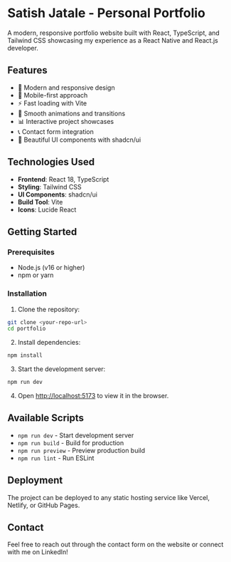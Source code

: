 # Satish Jatale - Personal Portfolio

A modern, responsive portfolio website built with React, TypeScript, and Tailwind CSS showcasing my experience as a React Native and React.js developer.

## Features

- 🎨 Modern and responsive design
- 📱 Mobile-first approach
- ⚡ Fast loading with Vite
- 🎯 Smooth animations and transitions
- 📊 Interactive project showcases
- 📞 Contact form integration
- 🎨 Beautiful UI components with shadcn/ui

## Technologies Used

- **Frontend**: React 18, TypeScript
- **Styling**: Tailwind CSS
- **UI Components**: shadcn/ui
- **Build Tool**: Vite
- **Icons**: Lucide React

## Getting Started

### Prerequisites

- Node.js (v16 or higher)
- npm or yarn

### Installation

1. Clone the repository:
```bash
git clone <your-repo-url>
cd portfolio
```

2. Install dependencies:
```bash
npm install
```

3. Start the development server:
```bash
npm run dev
```

4. Open [http://localhost:5173](http://localhost:5173) to view it in the browser.

## Available Scripts

- `npm run dev` - Start development server
- `npm run build` - Build for production
- `npm run preview` - Preview production build
- `npm run lint` - Run ESLint

## Deployment

The project can be deployed to any static hosting service like Vercel, Netlify, or GitHub Pages.

## Contact

Feel free to reach out through the contact form on the website or connect with me on LinkedIn!
